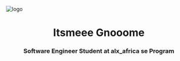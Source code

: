 ![logo]([https://i.redd.it/30c5oso121va1.gif](https://media.tenor.com/-d8Sn5ZsNLsAAAAC/gravity-falls-unaired-pilot.gif))
<h1 align="center">Itsmeee Gnooome</h1>
<h3 align="center">Software Engineer Student at alx_africa se Program</h3>
